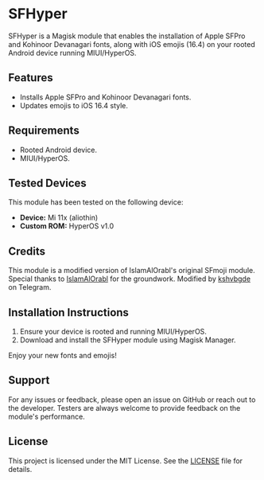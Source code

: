 # SFHyper

SFHyper is a Magisk module that enables the installation of Apple SFPro and Kohinoor Devanagari fonts, along with iOS emojis (16.4) on your rooted Android device running MIUI/HyperOS.

## Features

- Installs Apple SFPro and Kohinoor Devanagari fonts.
- Updates emojis to iOS 16.4 style.

## Requirements

- Rooted Android device.
- MIUI/HyperOS.

## Tested Devices

This module has been tested on the following device:

- **Device:** Mi 11x (aliothin)
- **Custom ROM:** HyperOS v1.0

## Credits

This module is a modified version of IslamAlOrabl's original SFmoji module. Special thanks to [IslamAlOrabl](https://t.me/IslamAlOrabl) for the groundwork. Modified by [kshvbgde](https://t.me/kshvbgde) on Telegram.

## Installation Instructions

1. Ensure your device is rooted and running MIUI/HyperOS.
2. Download and install the SFHyper module using Magisk Manager.

Enjoy your new fonts and emojis!

## Support

For any issues or feedback, please open an issue on GitHub or reach out to the developer. Testers are always welcome to provide feedback on the module's performance.

## License

This project is licensed under the MIT License. See the [LICENSE](/LICENSE) file for details.
